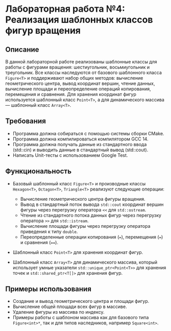 # Лабораторная работа №4: Реализация шаблонных классов фигур вращения

## Описание

В данной лабораторной работе реализованы шаблонные классы для работы с фигурами вращения: шестиугольник, восьмиугольник и треугольник. Все классы наследуются от базового шаблонного класса `Figure<T>` и поддерживают набор общих методов: вычисление геометрического центра, вывод координат вершин, чтение данных, вычисление площади и переопределение операций копирования, перемещения и сравнения. Для хранения координат фигур используется шаблонный класс `Point<T>`, а для динамического массива — шаблонный класс `Array<T>`.

## Требования

- Программа должна собираться с помощью системы сборки CMake.
- Программа должна компилироваться компилятором GCC 14.
- Программа должна получать данные из стандартного ввода (std::cin) и выводить данные в стандартный вывод (std::cout).
- Написать Unit-тесты с использованием Google Test.

## Функциональность

- Базовый шаблонный класс `Figure<T>` и производные классы `Hexagon<T>`, `Octagon<T>`, `Triangle<T>` реализуют следующие операции:
  - Вычисление геометрического центра фигуры вращения.
  - Вывод в стандартный поток вывода `std::cout` координат вершин фигуры через перегрузку оператора `<<` для `std::ostream`.
  - Чтение из стандартного потока данных фигур через перегрузку оператора `>>` для `std::istream`.
  - Вычисление площади фигуры через перегрузку оператора приведения к типу `double`.
  - Переопределенные операции копирования (`=`), перемещения (`=`) и сравнения (`==`).

- Шаблонный класс `Point<T>` для хранения координат фигур.
- Шаблонный класс `Array<T>` для динамического массива, который использует умные указатели `std::unique_ptr<Point<T>>` для хранения точек и `std::shared_ptr<T[]>` для хранения фигур.

## Примеры использования

- Создание и вывод геометрического центра и площади фигур.
- Вычисление общей площади всех фигур в массиве.
- Удаление фигуры из массива по индексу.
- Примеры работы с шаблоном массива как для базового типа `Figure<int>*`, так и для типов наследников, например `Square<int>`.
